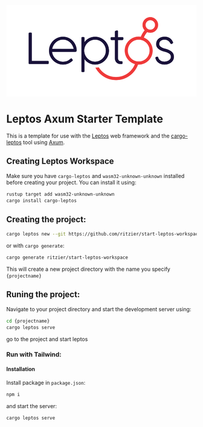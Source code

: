 <picture>
    <source srcset="https://raw.githubusercontent.com/leptos-rs/leptos/main/docs/logos/Leptos_logo_Solid_White.svg" media="(prefers-color-scheme: dark)">
    <img src="https://raw.githubusercontent.com/leptos-rs/leptos/main/docs/logos/Leptos_logo_RGB.svg" alt="Leptos Logo">
</picture>

# Leptos Axum Starter Template

This is a template for use with the [Leptos](https://github.com/leptos-rs/leptos) web framework and the [cargo-leptos](https://github.com/akesson/cargo-leptos) tool using [Axum](https://github.com/tokio-rs/axum).

## Creating Leptos Workspace

Make sure you have `cargo-leptos` and `wasm32-unknown-unknown` installed before creating your project. You
can install it using:

```bash
rustup target add wasm32-unknown-unknown
cargo install cargo-leptos
```

## Creating the project:

```bash
cargo leptos new --git https://github.com/ritzier/start-leptos-workspace/
```

or with `cargo generate`:

```bash
cargo generate ritzier/start-leptos-workspace
```

This will create a new project directory with the name you specify `{projectname}`

## Runing the project:

Navigate to your project directory and start the development server using:

```bash
cd {projectname}
cargo leptos serve
```

go to the project and start leptos

### Run with Tailwind:

#### Installation

Install package in `package.json`:

```sh
npm i
```

and start the server:

```sh
cargo leptos serve
```
